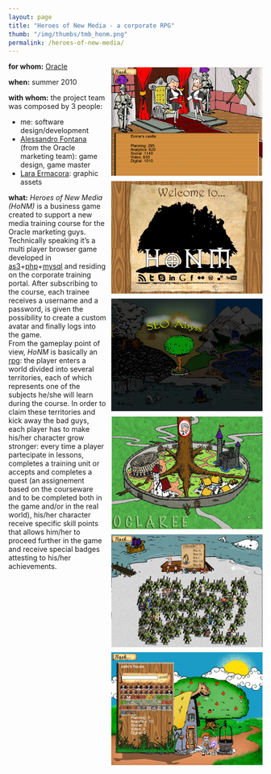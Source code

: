 ```yaml
---
layout: page
title: "Heroes of New Media - a corporate RPG"
thumb: "/img/thumbs/tmb_honm.png"
permalink: /heroes-of-new-media/
---
```

<img style="float:right; padding:10px 0px 0px 10px" src="/img/honm_castle_s.png">
<img style="float:right; padding:10px 0px 0px 10px" src="/img/honm_logo_s.png">
<img style="float:right; padding:10px 0px 0px 10px" src="/img/honm_mondo_s.png">
<img style="float:right; padding:10px 0px 0px 10px" src="/img/honm_oclaree_s.png">
<img style="float:right; padding:10px 0px 0px 10px" src="/img/honm_terr_s.png">
<img style="float:right; padding:10px 0px 0px 10px" src="/img/honm_casa_s.png">
<p><strong>for whom:</strong> <a href="http://www.oracle.com" target="new">Oracle</a></p>
<p><strong>when:</strong> summer 2010</p>
<p><strong>with whom:</strong> the project team was composed by 3 people:</p>
<ul>
<li>me: software design/development</li>
<li><a href="http://twitter.com/alefont" target="new">Alessandro Fontana</a> (from the Oracle marketing team): game design, game master</li>
<li><a href="http://it.linkedin.com/in/laraermacora" target="new">Lara Ermacora</a>: graphic assets</li>
</ul>
<p><strong>what:</strong> <i>Heroes of New Media (HoNM)</i> is a business game created to support a new media training course for the Oracle marketing guys.<br />
Technically speaking it&#8217;s a multi player browser game developed in <a href="http://en.wikipedia.org/wiki/ActionScript" target="new">as3</a>+<a href="http://www.php.net/" target="new">php</a>+<a href="http://www.mysql.com/" target="new">mysql</a> and residing on the corporate training portal. After subscribing to the course, each trainee receives a username and a password, is given the possibility to create a custom avatar and finally logs into the game.<br />
From the gameplay point of view, <i>HoNM</i> is basically an <a href="http://en.wikipedia.org/wiki/Role-playing_game" target="new">rpg</a>: the player enters a world divided into several territories, each of which represents one of the subjects he/she will learn during the course. In order to claim these territories and kick away the bad guys, each player has to make his/her character grow stronger: every time a player partecipate in lessons, completes a training unit or accepts and completes a quest (an assignement based on the courseware and to be completed both in the game and/or in the real world), his/her character receive specific skill points that allows him/her to proceed further in the game and receive special badges attesting to his/her achievements.</p>
